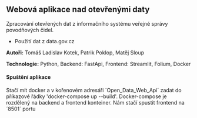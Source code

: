 ## Webová aplikace nad otevřenými daty
Zpracování otevřených dat z informačního systému veřejné správy  povodňových čidel.
- Použití dat z data.gov.cz

**Autoři:** Tomáš Ladislav Kotek, Patrik Poklop, Matěj Sloup

**Technologie:** Python, Backend: FastApi, Frontend: Streamlit, Folium, Docker

#### Spuštění aplikace
Stačí mít docker a v kořenovém adresáři ´Open_Data_Web_Api´ zadat do příkazové řádky 'docker-compose up --build'.
Docker-compose je rozdělený na backend a frontend konteiner. Nám stačí spustit frontend na ´8501´ portu
